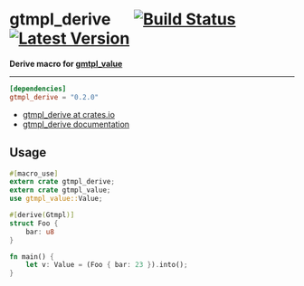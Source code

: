 # gtmpl_derive &emsp; [![Build Status]][travis] [![Latest Version]][crates.io]
[Build Status]: https://travis-ci.org/fiji-flo/gtmpl_derive.svg?branch=master
[travis]: https://travis-ci.org/fiji-flo/gtmpl_derive
[Latest Version]: https://img.shields.io/crates/v/gtmpl_derive.svg
[crates.io]: https://crates.io/crates/gtmpl_derive


**Derive macro for [gmtpl_value][gtmpl_value-github]**

---

```toml
[dependencies]
gtmpl_derive = "0.2.0"
```

* [gtmpl_derive at crates.io](https://crates.io/crate/gtmpl_derive)
* [gtmpl_derive documentation](https://docs.rs/crate/gtmpl_derive)

## Usage

```rust
#[macro_use]
extern crate gtmpl_derive;
extern crate gtmpl_value;
use gtmpl_value::Value;

#[derive(Gtmpl)]
struct Foo {
    bar: u8
}

fn main() {
    let v: Value = (Foo { bar: 23 }).into();
}
```

[gtmpl_value-github]: https://github.com/fiji-flo/gtmpl_value
